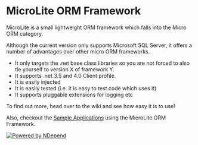 MicroLite ORM Framework
=========

MicroLite is a small lightweight ORM framework which falls into the Micro ORM category.

Although the current version only supports Microsoft SQL Server, it offers a number of advantages over other micro ORM frameworks.

* It only targets the .net base class libraries so you are not forced to also tie yourself to version X of framework Y.
* It supports .net 3.5 and 4.0 Client profile.
* It is easily injected
* It is easily tested (i.e. it is easy to test code which uses it)
* It supports pluggable extensions for logging etc

To find out more, head over to the wiki and see how easy it is to use!

Also, checkout the [Sample Applications](https://github.com/TrevorPilley/MicroLite.Samples) using the MicroLite ORM Framework.

[![Powered by NDepend](https://github.com/TrevorPilley/MicroLite/raw/master/tools/PoweredByNDependLogo.PNG)](http://ndepend.com/)